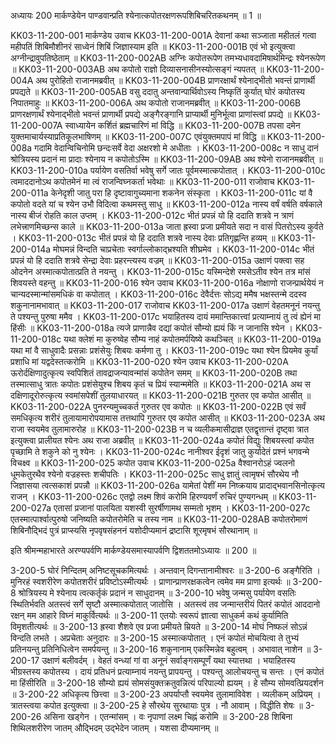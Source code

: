 अध्यायः 200
मार्कण्डेयेन पाण्डवान्प्रति श्येनात्कपोतरक्षणरूपशिबिचरितकथनम् ॥ 1 ॥

KK03-11-200-001	मार्कण्डेय उवाच 
KK03-11-200-001A	देवानां कथा सञ्जाता महीतलं गत्वा महीपतिं शिबिमौशीनरं साध्वेनं शिबिं जिज्ञास्याम इति ॥
KK03-11-200-001B	 एवं भो इत्युक्त्वा अग्नीन्द्रावुपतिष्ठेताम् ॥
KK03-11-200-002AB	अग्निः कपोतरूपेण तमभ्यधावदामिषार्थमिन्द्रः श्येनरूपेण ॥
KK03-11-200-003AB	अथ कपोतो राज्ञो दिव्यासनासीनस्योत्सङ्गं न्यपतत् ॥
KK03-11-200-004A	अथ पुरोहितो राजानमब्रवीत् ॥ 
KK03-11-200-004B	प्राणरक्षार्थं श्येनाद्भीतो भवन्तं प्राणार्थी प्रपद्यते ॥
KK03-11-200-005AB	वसु ददातु अन्तवान्पार्थिवोऽस्य निष्कृतिं कुर्यात् घोरं कपोतस्य निपातमाहुः ॥
KK03-11-200-006A	अथ कपोतो राजानमब्रवीत् ॥ 
KK03-11-200-006B	प्राणरक्षणार्थं श्येनाद्भीतो भवन्तं प्राणार्थी प्रपद्ये अङ्गैरङ्गानि प्राप्यार्थी मुनिर्भूत्वा प्राणांस्त्वां प्रपद्ये ॥
KK03-11-200-007A	स्वाध्यायेन कर्शितं ब्रह्मचारिणं मां विद्धि ॥
KK03-11-200-007B	 तपसा दमेन युक्तमाचार्यस्याप्रतिकूलभाषिणम् ॥ 
KK03-11-200-007C	 एवंयुक्तमपापं मां विद्धि ॥
KK03-11-200-008a	गदामि वेदान्विचिनोमि छन्दःसर्वे वेदा अक्षरशो मे अधीताः ।
KK03-11-200-008c	न साधु दानं श्रोत्रियस्य प्रदानं मा प्रादाः श्येनाय न कपोतोऽस्मि ॥
KK03-11-200-09AB	अथ श्येनो राजानमब्रवीत् ॥
KK03-11-200-010a	पर्यायेण वसतिर्वा भवेषु सर्गे जातः पूर्वमस्मात्कपोतात् ।
KK03-11-200-010c	त्वमाददानोऽथ कपोतमेनं मा त्वं राजन्विघ्नकर्ता भवेथाः ॥
KK03-11-200-011	राजोवाच 
KK03-11-200-011a	केनेदृशी जातु परा हि दृष्टावागुच्यमाना शकनेन संस्कृता ।
KK03-11-200-011c	यां वै कपोतो वदते यां च श्येन उभौ विदित्वा कथमस्तु साधु ॥
KK03-11-200-012a	नास्य वर्षं वर्षति वर्षकाले नास्य बीजं रोहति काल उप्तम् ।
KK03-11-200-012c	भीतं प्रपन्नं यो हि ददाति शत्रवे न त्राणं लभेत्त्राणमिच्छन्स काले ॥
KK03-11-200-013a	जाता ह्रस्वा प्रजा प्रमीयते सदा न वासं पितरोऽस्य कुर्वते ।
KK03-11-200-013c	भीतं प्रपन्नं यो हि ददाति शत्रवे नास्य देवाः प्रतिगृह्णन्ति हव्यम् ॥
KK03-11-200-014a	मोघमन्नं विन्दति चाप्रचेताः स्वर्गाल्लोकाद्भ्रश्यति शीघ्रमेव ।
KK03-11-200-014c	भीतं प्रपन्नं यो हि ददाति शत्रवे सेन्द्रा देवाः प्रहरन्त्यस्य वज्रम् ॥
KK03-11-200-015a	उक्षाणं पक्त्वा सह ओदनेन अस्मात्कपोतात्प्रति ते नयन्तु ।
KK03-11-200-015c	यस्मिन्देशे रमसेऽतीव श्येन तत्र मांसं शिवयस्ते वहन्तु ॥
KK03-11-200-016	श्येन उवाच 
KK03-11-200-016a	नोक्षाणो राजन्प्रार्थयेयं न चान्यदस्मान्मांसमधिकं वा कपोतात् ।
KK03-11-200-016c	देवैर्दत्तः सोऽद्य ममैष भक्षस्तन्मे ददस्व शकुनानामभावात् ॥
KK03-11-200-017	राजोवाच 
KK03-11-200-017a	उक्षाणं वेहतमनूनं नयन्तु ते पश्यन्तु पुरुषा ममैव ।
KK03-11-200-017c	भयाहितस्य दायं ममान्तिकात्त्वां प्रत्याम्नायं तु त्वं ह्येनं मा हिंसीः ॥
KK03-11-200-018a	त्यजे प्राणान्नैव दद्यां कपोतं सौम्यो ह्ययं किं न जानासि श्येन ।
KK03-11-200-018c	यथा क्लेशं मा कुरुष्वेह सौम्य नाहं कपोतमर्पयिष्ये कथञ्चित् ॥
KK03-11-200-019a	यथा मां वै साधुवादैः प्रसन्नाः प्रशंसेयुः शिबयः कर्मणा तु ।
KK03-11-200-019c	यथा श्येन प्रियमेव कुर्यां प्रशाधि मां यद्वदेस्तत्करोमि ॥
KK03-11-200-020	श्येन उवाच 
KK03-11-200-020A	ऊरोर्दक्षिणादुत्कृत्य स्वपिशितं तावद्राजन्यावन्मांसं कपोतेन समम् ॥
KK03-11-200-020B	 तथा तस्मात्साधु त्रातः कपोतः प्रशंसेयुश्च शिबय कृतं च प्रियं स्यान्ममेति ॥
KK03-11-200-021A	अथ स दक्षिणादूरोरुत्कृत्य स्वमांसपेशीं तुलयाधारयत् ॥
KK03-11-200-021B	 गुरुतर एव कपोत आसीत् ॥
KK03-11-200-022A	पुनरन्यमुच्चकर्त गुरुतर एव कपोतः ॥
KK03-11-200-022B	 एवं सर्वं समधिकृत्य शरीरं तुलायामारोपयामास तत्तथापि गुरुतर एव कपोत आसीत् ॥
KK03-11-200-023A	अथ राजा स्वयमेव तुलामारुरोह ॥
KK03-11-200-023B	 न च व्यलीकमासीद्राज्ञ एतद्वृत्तान्तं दृष्ट्वा त्रात इत्युक्त्वा प्रालीयत श्येनः अथ राजा अब्रवीत् ॥
KK03-11-200-024a	कपोतं विद्युः शिबयस्त्वां कपोत पृच्छामि ते शकुने को नु श्येनः ।
KK03-11-200-024c	नानीश्वर ईदृशं जातु कुर्यादेतं प्रश्नं भगवन्मे विचक्ष्व ॥
KK03-11-200-025	कपोत उवाच 
KK03-11-200-025a	वैश्वानरोऽहं ज्वलनो धूमकेतुरथैव श्येनो वज्रहस्तः शचीपतिः ।
KK03-11-200-025c	साधु ज्ञातुं त्वामृषभं सौरथेय नौ जिज्ञासया त्वत्सकाशं प्रपन्नौ ॥
KK03-11-200-026a	यामेतां पेशीं मम निष्क्रयाय प्रादाद्भवानसिनोत्कृत्य राजन् ।
KK03-11-200-026c	एतद्वो लक्ष्म शिवं करोमि हिरण्यवर्णं रुचिरं पुण्यगन्धम् ॥
KK03-11-200-027a	एतासां प्रजानां पालयिता यशस्वी सुरर्षीणामथ सम्मतो भृशम् ।
KK03-11-200-027c	एतस्मात्पार्श्वात्पुरुषो जनिष्यति कपोतरोमेति च तस्य नाम ॥
KK03-11-200-028AB	कपोतरोमाणं शिबिनौद्भिदं पुत्रं प्राप्स्यसि नृपवृषसंहननं यशोदीप्यमानं द्रष्टासि शूरमृषभं सौरथानाम् ॥

इति श्रीमन्महाभारते अरण्यपर्वणि मार्कण्डेयसमास्यापर्वणि द्विशततमोऽध्यायः ॥ 200 ॥

3-200-5 घोरं निन्दितम् अनिष्टसूचकमित्यर्थः । अन्तवान् दिगन्तानामीश्वरः ॥ 3-200-6 अङ्गैरिति । मुनिरहं स्वशरीरेण कपोतशरीरं प्रविष्टोऽस्मीत्यर्थः । प्राणान्प्राणरक्षकत्वेन त्वमेव मम प्राणा इत्यर्थः ॥ 3-200-8 श्रोत्रियस्य मे श्येनाय त्वत्कर्तृकं प्रदानं न साधुदानम् ॥ 3-200-10 भवेषु जन्मसु पर्यायेण वसतिः स्थितिर्भवति अतस्त्वं सर्गे सृष्टौ अस्मात्कपोतात् जातोसि । अतस्त्वं तव जन्मान्तरीयं पितरं कपोतं आददानो रक्षन् मम आहारे विघ्नं माकुर्वित्यर्थः ॥ 3-200-11 एतयोः स्वरूपं ज्ञात्वा साधुकर्म कथं कुर्यामिति विमृशतीत्यर्थः ॥ 3-200-13 ह्रस्वा शैशवे एव प्रजा प्रमीयते म्रियते ॥ 3-200-14 मोघं निष्फलं सोऽन्नं विन्दति लभते । अप्रचेताः अनुदारः ॥ 3-200-15 अस्मात्कपोतात् । एनं कपोतं मोचयित्वा ते तुभ्यं प्रतिनयन्तु प्रतिनिधित्वेन समर्पयन्तु ॥ 3-200-16 शकुनानाम् एकस्मिन्नेव बहुत्वम् । अभावात् नाशेन ॥ 3-200-17 उक्षाणं बलीवर्दम् । वेहतं वन्ध्यां गां वा अनूनं सर्वाङ्गसम्पूर्णं यथा स्यात्तथा । भयाहितस्य भीग्रस्तस्य कपोतस्य । दायं प्रतिधनं प्रत्याम्नायं नयन्तु प्रापयन्तु । पश्यन्तु आलोचयन्तु च सन्तः । एनं कपोतं मा हिंसीरिति ॥ 3-200-18 सौम्यो ह्ययं सोमसंयुक्तक्रतुवन्नित्यं परिपाल्यो ह्ययम् । हे सौम्य सोमवत्प्रियदर्शन ॥ 3-200-22 अधिकृत्य छित्त्वा ॥ 3-200-23 अपर्याप्तौ स्वयमेव तुलामाविवेश । व्यलीकम् अप्रियम् । त्रातस्त्वया कपोत इत्युक्त्वा ॥ 3-200-25 हे सौरथेय सुरथायाः पुत्र । नौ आवाम् । विद्धीति शेषः ॥ 3-200-26 असिना खड्गेन । एतन्मांसम् । वः नृपाणां लक्ष्म चिह्नं करोमि ॥ 3-200-28 शिबिना शिथिलशरीरेण जातम् औद्भिदम् उद्भेदेन जातम् । यशसा दीप्यमानम् ॥
